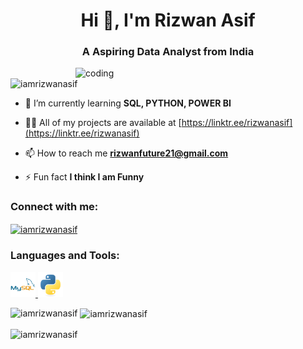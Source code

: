 <h1 align="center">Hi 👋, I'm Rizwan Asif</h1>
<h3 align="center">A Aspiring Data Analyst from India</h3>

<img align="right" alt="coding" width="400" src="https://user-images.githubusercontent.com/55389276/140866485-8fb1c876-9a8f-4d6a-98dc-08c4981eaf70.gif">

<p align="left"> <img src="https://komarev.com/ghpvc/?username=iamrizwanasif&label=Profile%20views&color=0e75b6&style=flat" alt="iamrizwanasif" /> </p>

- 🌱 I’m currently learning **SQL, PYTHON, POWER BI**

- 👨‍💻 All of my projects are available at [https://linktr.ee/rizwanasif](https://linktr.ee/rizwanasif)

- 📫 How to reach me **rizwanfuture21@gmail.com**

- ⚡ Fun fact **I think I am Funny**

<h3 align="left">Connect with me:</h3>
<p align="left">
<a href="https://linkedin.com/in/iamrizwanasif" target="blank"><img align="center" src="https://raw.githubusercontent.com/rahuldkjain/github-profile-readme-generator/master/src/images/icons/Social/linked-in-alt.svg" alt="iamrizwanasif" height="30" width="40" /></a>
</p>

<h3 align="left">Languages and Tools:</h3>
<p align="left"> <a href="https://www.mysql.com/" target="_blank" rel="noreferrer"> <img src="https://raw.githubusercontent.com/devicons/devicon/master/icons/mysql/mysql-original-wordmark.svg" alt="mysql" width="40" height="40"/> </a> <a href="https://www.python.org" target="_blank" rel="noreferrer"> <img src="https://raw.githubusercontent.com/devicons/devicon/master/icons/python/python-original.svg" alt="python" width="40" height="40"/> </a> </p>

<p><img align="left" src="https://github-readme-stats.vercel.app/api/top-langs?username=iamrizwanasif&show_icons=true&locale=en&layout=compact" alt="iamrizwanasif" /></p>

<p>&nbsp;<img align="center" src="https://github-readme-stats.vercel.app/api?username=iamrizwanasif&show_icons=true&locale=en" alt="iamrizwanasif" /></p>

<p><img align="center" src="https://github-readme-streak-stats.herokuapp.com/?user=iamrizwanasif&" alt="iamrizwanasif" /></p>
